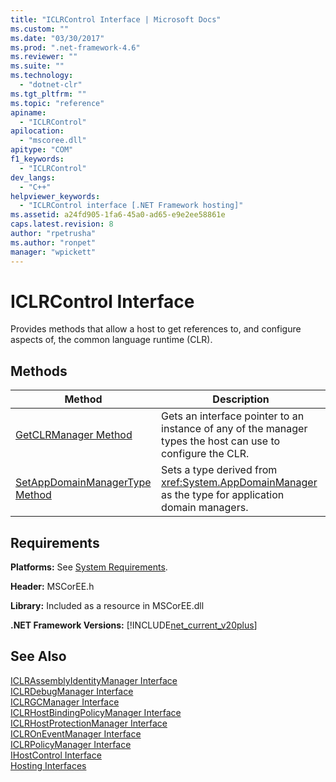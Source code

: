 ```yaml
---
title: "ICLRControl Interface | Microsoft Docs"
ms.custom: ""
ms.date: "03/30/2017"
ms.prod: ".net-framework-4.6"
ms.reviewer: ""
ms.suite: ""
ms.technology: 
  - "dotnet-clr"
ms.tgt_pltfrm: ""
ms.topic: "reference"
apiname: 
  - "ICLRControl"
apilocation: 
  - "mscoree.dll"
apitype: "COM"
f1_keywords: 
  - "ICLRControl"
dev_langs: 
  - "C++"
helpviewer_keywords: 
  - "ICLRControl interface [.NET Framework hosting]"
ms.assetid: a24fd905-1fa6-45a0-ad65-e9e2ee58861e
caps.latest.revision: 8
author: "rpetrusha"
ms.author: "ronpet"
manager: "wpickett"
---
```

# ICLRControl Interface
Provides methods that allow a host to get references to, and configure aspects of, the common language runtime (CLR).  
  
## Methods  
  
|Method|Description|  
|------------|-----------------|  
|[GetCLRManager Method](../../../../docs/framework/unmanaged-api/hosting/iclrcontrol-getclrmanager-method.md)|Gets an interface pointer to an instance of any of the manager types the host can use to configure the CLR.|  
|[SetAppDomainManagerType Method](../../../../docs/framework/unmanaged-api/hosting/iclrcontrol-setappdomainmanagertype-method.md)|Sets a type derived from <xref:System.AppDomainManager> as the type for application domain managers.|  
  
## Requirements  
 **Platforms:** See [System Requirements](../../../../docs/framework/getting-started/system-requirements.md).  
  
 **Header:** MSCorEE.h  
  
 **Library:** Included as a resource in MSCorEE.dll  
  
 **.NET Framework Versions:** [!INCLUDE[net_current_v20plus](../../../../includes/net-current-v20plus-md.md)]  
  
## See Also  
 [ICLRAssemblyIdentityManager Interface](../../../../docs/framework/unmanaged-api/hosting/iclrassemblyidentitymanager-interface.md)   
 [ICLRDebugManager Interface](../../../../docs/framework/unmanaged-api/hosting/iclrdebugmanager-interface.md)   
 [ICLRGCManager Interface](../../../../docs/framework/unmanaged-api/hosting/iclrgcmanager-interface.md)   
 [ICLRHostBindingPolicyManager Interface](../../../../docs/framework/unmanaged-api/hosting/iclrhostbindingpolicymanager-interface.md)   
 [ICLRHostProtectionManager Interface](../../../../docs/framework/unmanaged-api/hosting/iclrhostprotectionmanager-interface.md)   
 [ICLROnEventManager Interface](../../../../docs/framework/unmanaged-api/hosting/iclroneventmanager-interface.md)   
 [ICLRPolicyManager Interface](../../../../docs/framework/unmanaged-api/hosting/iclrpolicymanager-interface.md)   
 [IHostControl Interface](../../../../docs/framework/unmanaged-api/hosting/ihostcontrol-interface.md)   
 [Hosting Interfaces](../../../../docs/framework/unmanaged-api/hosting/hosting-interfaces.md)